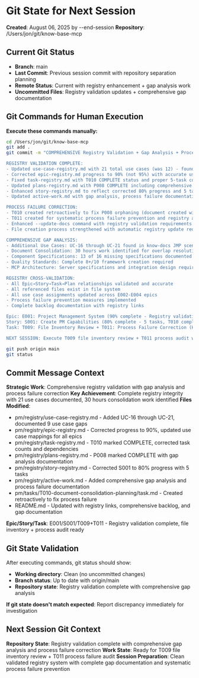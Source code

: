 # Git State for Next Session
**Created**: August 06, 2025 by --end-session
**Repository**: /Users/jon/git/know-base-mcp

## Current Git Status
- **Branch**: main
- **Last Commit**: Previous session commit with repository separation planning
- **Remote Status**: Current with registry enhancement + gap analysis work
- **Uncommitted Files**: Registry validation updates + comprehensive gap documentation

## Git Commands for Human Execution
**Execute these commands manually:**

```bash
cd /Users/jon/git/know-base-mcp
git add .
git commit -m "COMPREHENSIVE Registry Validation + Gap Analysis + Process Failure Correction

REGISTRY VALIDATION COMPLETE:
- Updated use-case-registry.md with 21 total use cases (was 12) - found 9 additional in know-docs scenarios
- Corrected epic-registry.md progress to 90% (not 95%) with accurate use case mappings for UC-16 through UC-21
- Fixed task-registry.md with T010 COMPLETE status and proper 5-task count in S001
- Updated plans-registry.md with P008 COMPLETE including comprehensive gap analysis
- Enhanced story-registry.md to reflect corrected 80% progress and 5 tasks
- Updated active-work.md with gap analysis, process failure documentation, and corrected priorities

PROCESS FAILURE CORRECTION:
- T010 created retroactively to fix P008 orphaning (document created without task)
- T011 created for systematic process failure prevention and registry audit
- Enhanced --update-docs command with registry validation requirements
- File creation process strengthened with automatic registry update requirements

COMPREHENSIVE GAP ANALYSIS:
- Additional Use Cases: UC-16 through UC-21 found in know-docs JMP scenarios (9 use cases)
- Document Consolidation: 30 hours work identified for overlap resolution before requirements phase
- Component Specifications: 13 of 16 missing specifications documented
- Quality Standards: Complete 8+/10 framework creation required
- MCP Architecture: Server specifications and integration design requirements identified

REGISTRY CROSS-VALIDATION:
- All Epic→Story→Task→Plan relationships validated and accurate
- All referenced files exist in file system
- All use case assignments updated across E002-E004 epics
- Process failure prevention measures implemented
- Complete backlog documentation with registry links

Epic: E001: Project Management System (90% complete - Registry validation + gap analysis complete)
Story: S001: Create PM Capabilities (80% complete - 5 tasks, T010 complete, T009/T011 high priority)
Task: T009: File Inventory Review + T011: Process Failure Correction (HIGH PRIORITY for next session)

NEXT SESSION: Execute T009 file inventory review + T011 process audit with validated registry foundation"

git push origin main
git status
```

## Commit Message Context
**Strategic Work**: Comprehensive registry validation with gap analysis and process failure correction
**Key Achievement**: Complete registry integrity with 21 use cases documented, 30 hours consolidation work identified
**Files Modified**:
- pm/registry/use-case-registry.md - Added UC-16 through UC-21, documented 9 use case gaps
- pm/registry/epic-registry.md - Corrected progress to 90%, updated use case mappings for all epics
- pm/registry/task-registry.md - T010 marked COMPLETE, corrected task counts and dependencies
- pm/registry/plans-registry.md - P008 marked COMPLETE with gap analysis documentation
- pm/registry/story-registry.md - Corrected S001 to 80% progress with 5 tasks
- pm/registry/active-work.md - Added comprehensive gap analysis and process failure documentation
- pm/tasks/T010-document-consolidation-planning/task.md - Created retroactively to fix process failure
- README.md - Updated with registry links, comprehensive backlog, and gap documentation

**Epic/Story/Task**: E001/S001/T009+T011 - Registry validation complete, file inventory + process audit ready

## Git State Validation
After executing commands, git status should show:
- **Working directory**: Clean (no uncommitted changes)
- **Branch status**: Up to date with origin/main  
- **Repository state**: Registry validation complete with comprehensive gap analysis

**If git state doesn't match expected**: Report discrepancy immediately for investigation

## Next Session Git Context
**Repository State**: Registry validation complete with comprehensive gap analysis and process failure correction
**Work State**: Ready for T009 file inventory review + T011 process failure audit
**Session Preparation**: Clean validated registry system with complete gap documentation and systematic process failure prevention
